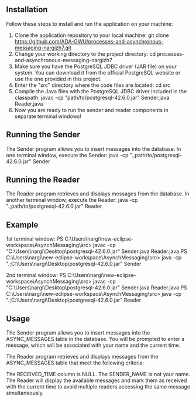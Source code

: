 ## Installation
Follow these steps to install and run the application on your machine:
1. Clone the application repository to your local machine: git clone https://github.com/ADA-GWU/processes-and-asynchronous-messaging-nargizh7.git
2. Change your working directory to the project directory: cd processes-and-asynchronous-messaging-nargizh7
3. Make sure you have the PostgreSQL JDBC driver (JAR file) on your system. You can download it from the official PostgreSQL website or use the one provided in this project.
4. Enter the "src" directory where the code files are located: cd src
5. Compile the Java files with the PostgreSQL JDBC driver included in the classpath: javac -cp "path/to/postgresql-42.6.0.jar" Sender.java Reader.java
6. Now you are ready to run the sender and reader components in separate terminal windows!

## Running the Sender
The Sender program allows you to insert messages into the database.
In one terminal window, execute the Sender: java -cp ".;path/to/postgresql-42.6.0.jar" Sender

## Running the Reader
The Reader program retrieves and displays messages from the database.
In another terminal window, execute the Reader: java -cp ".;path/to/postgresql-42.6.0.jar" Reader

## Example
1st terminal window:
PS C:\Users\nargi\new-eclipse-workspace\AsynchMessaging\src> javac -cp "C:\Users\nargi\Desktop\postgresql-42.6.0.jar" Sender.java Reader.java
PS C:\Users\nargi\new-eclipse-workspace\AsynchMessaging\src> java -cp ".;C:\Users\nargi\Desktop\postgresql-42.6.0.jar" Sender

2nd terminal window:
PS C:\Users\nargi\new-eclipse-workspace\AsynchMessaging\src> javac -cp "C:\Users\nargi\Desktop\postgresql-42.6.0.jar" Sender.java Reader.java
PS C:\Users\nargi\new-eclipse-workspace\AsynchMessaging\src> java -cp ".;C:\Users\nargi\Desktop\postgresql-42.6.0.jar" Reader

## Usage
The Sender program allows you to insert messages into the ASYNC_MESSAGES table in the database. You will be prompted to enter a message, which will be associated with your name and the current time.

The Reader program retrieves and displays messages from the ASYNC_MESSAGES table that meet the following criteria:

The RECEIVED_TIME column is NULL.
The SENDER_NAME is not your name.
The Reader will display the available messages and mark them as received with the current time to avoid multiple readers accessing the same message simultaneously.

   




